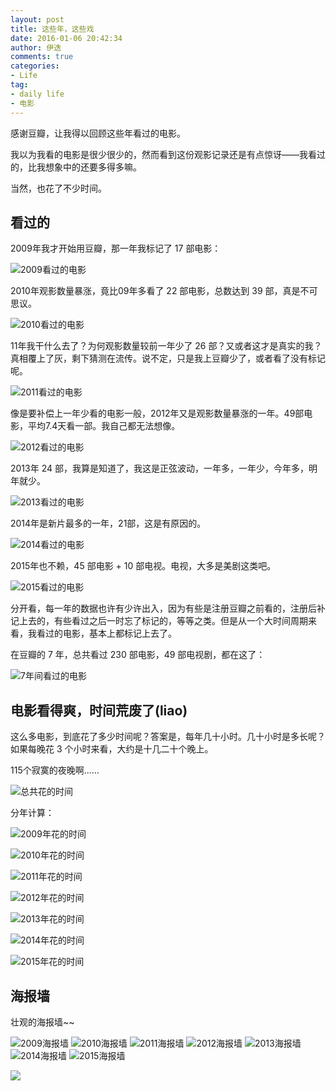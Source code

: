 ```yaml
---
layout: post
title: 这些年，这些戏
date: 2016-01-06 20:42:34
author: 伊迭
comments: true
categories: 
- Life
tag:
- daily life
- 电影
---
```


感谢豆瓣，让我得以回顾这些年看过的电影。

我以为我看的电影是很少很少的，然而看到这份观影记录还是有点惊讶——我看过的，比我想象中的还要多得多嘛。

当然，也花了不少时间。

## 看过的

2009年我才开始用豆瓣，那一年我标记了 17 部电影：

![2009看过的电影](http://7b1h7u.com1.z0.glb.clouddn.com/%40%2Fiyidie%2Fimg%2F2016010601.jpg)

2010年观影数量暴涨，竟比09年多看了 22 部电影，总数达到 39 部，真是不可思议。

![2010看过的电影](http://7b1h7u.com1.z0.glb.clouddn.com/%40%2Fiyidie%2Fimg%2F2016010602.jpg)

11年我干什么去了？为何观影数量较前一年少了 26 部？又或者这才是真实的我？真相覆上了灰，剩下猜测在流传。说不定，只是我上豆瓣少了，或者看了没有标记呢。

![2011看过的电影](http://7b1h7u.com1.z0.glb.clouddn.com/%40%2Fiyidie%2Fimg%2F2016010603.jpg)

像是要补偿上一年少看的电影一般，2012年又是观影数量暴涨的一年。49部电影，平均7.4天看一部。我自己都无法想像。

![2012看过的电影](http://7b1h7u.com1.z0.glb.clouddn.com/%40%2Fiyidie%2Fimg%2F2016010604.png)

2013年 24 部，我算是知道了，我这是正弦波动，一年多，一年少，今年多，明年就少。

![2013看过的电影](http://7b1h7u.com1.z0.glb.clouddn.com/%40%2Fiyidie%2Fimg%2F2016010605.jpg)


2014年是新片最多的一年，21部，这是有原因的。

![2014看过的电影](http://7b1h7u.com1.z0.glb.clouddn.com/%40%2Fiyidie%2Fimg%2F2016010606.jpg)

2015年也不赖，45 部电影 + 10 部电视。电视，大多是美剧这类吧。

![2015看过的电影](http://7b1h7u.com1.z0.glb.clouddn.com/%40%2Fiyidie%2Fimg%2F2016010607.jpg)

分开看，每一年的数据也许有少许出入，因为有些是注册豆瓣之前看的，注册后补记上去的，有些看过之后一时忘了标记的，等等之类。但是从一个大时间周期来看，我看过的电影，基本上都标记上去了。

在豆瓣的 7 年，总共看过 230 部电影，49 部电视剧，都在这了：

![7年间看过的电影](http://7b1h7u.com1.z0.glb.clouddn.com/%40%2Fiyidie%2Fimg%2F2016010608.jpg)

## 电影看得爽，时间荒废了(liao)

这么多电影，到底花了多少时间呢？答案是，每年几十小时。几十小时是多长呢？如果每晚花 3 个小时来看，大约是十几二十个晚上。

115个寂寞的夜晚啊……

![总共花的时间](http://7b1h7u.com1.z0.glb.clouddn.com/%40%2Fiyidie%2Fimg%2F20160106016.jpg)

分年计算：

![2009年花的时间](http://7b1h7u.com1.z0.glb.clouddn.com/%40%2Fiyidie%2Fimg%2F2016010609.jpg)

![2010年花的时间](http://7b1h7u.com1.z0.glb.clouddn.com/%40%2Fiyidie%2Fimg%2F2016010610.jpg)

![2011年花的时间](http://7b1h7u.com1.z0.glb.clouddn.com/%40%2Fiyidie%2Fimg%2F2016010611.jpg)

![2012年花的时间](http://7b1h7u.com1.z0.glb.clouddn.com/%40%2Fiyidie%2Fimg%2F2016010612.jpg)

![2013年花的时间](http://7b1h7u.com1.z0.glb.clouddn.com/%40%2Fiyidie%2Fimg%2F2016010613.jpg)

![2014年花的时间](http://7b1h7u.com1.z0.glb.clouddn.com/%40%2Fiyidie%2Fimg%2F2016010614.jpg)

![2015年花的时间](http://7b1h7u.com1.z0.glb.clouddn.com/%40%2Fiyidie%2Fimg%2F2016010615.jpg)

## 海报墙

壮观的海报墙~~

![2009海报墙](http://7b1h7u.com1.z0.glb.clouddn.com/%40%2Fiyidie%2Fimg%2F2016010617.jpg)
![2010海报墙](http://7b1h7u.com1.z0.glb.clouddn.com/%40%2Fiyidie%2Fimg%2F2016010618.jpg)
![2011海报墙](http://7b1h7u.com1.z0.glb.clouddn.com/%40%2Fiyidie%2Fimg%2F2016010619.jpg)
![2012海报墙](http://7b1h7u.com1.z0.glb.clouddn.com/%40%2Fiyidie%2Fimg%2F2016010620.jpg)
![2013海报墙](http://7b1h7u.com1.z0.glb.clouddn.com/%40%2Fiyidie%2Fimg%2F2016010621.jpg)
![2014海报墙](http://7b1h7u.com1.z0.glb.clouddn.com/%40%2Fiyidie%2Fimg%2F2016010622.jpg)
![2015海报墙](http://7b1h7u.com1.z0.glb.clouddn.com/%40%2Fiyidie%2Fimg%2F2016010623.jpg)





















![](http://7b1h7u.com1.z0.glb.clouddn.com/%40%2Fiyidie%2Fimg%2F201601060.jpg)
![]()